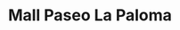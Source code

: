 ---
title: "Mall Paseo La Paloma"
url: /puerto-montt/mall-paseo-la-paloma/
shop: Einkaufszentrum
---